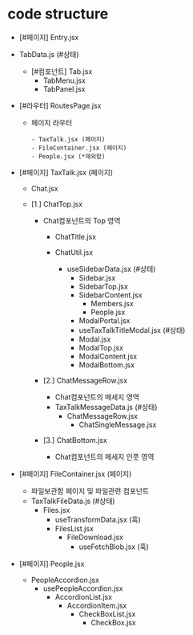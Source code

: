 # code structure

- [#페이지] Entry.jsx

- TabData.js (#상태)

  - [#컴포넌트] Tab.jsx
    - TabMenu.jsx
    - TabPanel.jsx

- [#라우터] RoutesPage.jsx

  - 페이지 라우터

        - TaxTalk.jsx (페이지)
        - FileContainer.jsx (페이지)
        - People.jsx (*제외함)

- [#페이지] TaxTalk.jsx (페이지)

  - Chat.jsx

  - [1.] ChatTop.jsx

    - Chat컴포넌트의 Top 영역

      - ChatTitle.jsx
      - ChatUtil.jsx

        - useSidebarData.jsx (#상태)
          - Sidebar.jsx
          - SidebarTop.jsx
          - SidebarContent.jsx
            - Members.jsx
            - People.jsx
          - ModalPortal.jsx
          - useTaxTalkTitleModal.jsx (#상태)
          - Modal.jsx
          - ModalTop.jsx
          - ModalContent.jsx
          - ModalBottom.jsx

    - [2.] ChatMessageRow.jsx

      - Chat컴포넌트의 메세지 영역
      - TaxTalkMessageData.js (#상태)
        - ChatMessageRow.jsx
          - ChatSingleMessage.jsx

    - [3.] ChatBottom.jsx
      - Chat컴포넌트의 메세지 인풋 영역

- [#페이지] FileContainer.jsx (페이지)

  - 파일보관함 페이지 및 파일관련 컴포넌트
  - TaxTalkFileData.js (#상태)
    - Files.jsx
      - useTransformData.jsx (훅)
      - FilesList.jsx
        - FileDownload.jsx
          - useFetchBlob.jsx (훅)

- [#페이지] People.jsx
  - PeopleAccordion.jsx
    - usePeopleAccordion.jsx
      - AccordionList.jsx
        - AccordionItem.jsx
          - CheckBoxList.jsx
            - CheckBox.jsx
